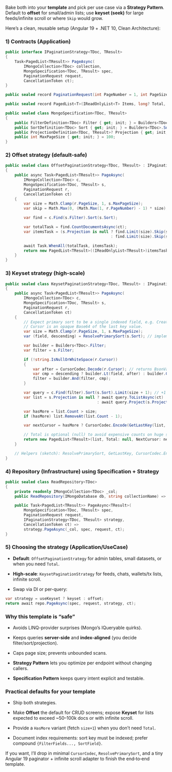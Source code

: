 Bake both into your **template** and pick per use case via a **Strategy Pattern**. Default to **offset** for small/admin lists; use **keyset (seek)** for large feeds/infinite scroll or where `Skip` would grow.

Here’s a clean, reusable setup (Angular 19 + .NET 10, Clean Architecture):

### 1) Contracts (Application)

```csharp
public interface IPaginationStrategy<TDoc, TResult>
{
    Task<PagedList<TResult>> PageAsync(
        IMongoCollection<TDoc> collection,
        MongoSpecification<TDoc, TResult> spec,
        PaginationRequest request,
        CancellationToken ct);
}

public sealed record PaginationRequest(int PageNumber = 1, int PageSize = 20, string? Cursor = null);

public sealed record PagedList<T>(IReadOnlyList<T> Items, long? Total, string? NextCursor);

public sealed class MongoSpecification<TDoc, TResult>
{
    public FilterDefinition<TDoc> Filter { get; init; } = Builders<TDoc>.Filter.Empty;
    public SortDefinition<TDoc> Sort { get; init; } = Builders<TDoc>.Sort.Ascending("_id");
    public ProjectionDefinition<TDoc, TResult>? Projection { get; init; }
    public int MaxPageSize { get; init; } = 100;
}
```

### 2) Offset strategy (default-safe)

```csharp
public sealed class OffsetPaginationStrategy<TDoc, TResult> : IPaginationStrategy<TDoc, TResult>
{
    public async Task<PagedList<TResult>> PageAsync(
        IMongoCollection<TDoc> c,
        MongoSpecification<TDoc, TResult> s,
        PaginationRequest r,
        CancellationToken ct)
    {
        var size = Math.Clamp(r.PageSize, 1, s.MaxPageSize);
        var skip = Math.Max(0, (Math.Max(1, r.PageNumber) - 1) * size);

        var find = c.Find(s.Filter).Sort(s.Sort);

        var totalTask = find.CountDocumentsAsync(ct);
        var itemsTask = (s.Projection is null ? find.Limit(size).Skip(skip).ToListAsync(ct)
                                              : find.Limit(size).Skip(skip).Project(s.Projection).ToListAsync(ct));

        await Task.WhenAll(totalTask, itemsTask);
        return new PagedList<TResult>((IReadOnlyList<TResult>)itemsTask.Result, totalTask.Result, NextCursor: null);
    }
}
```

### 3) Keyset strategy (high-scale)

```csharp
public sealed class KeysetPaginationStrategy<TDoc, TResult> : IPaginationStrategy<TDoc, TResult>
{
    public async Task<PagedList<TResult>> PageAsync(
        IMongoCollection<TDoc> c,
        MongoSpecification<TDoc, TResult> s,
        PaginationRequest r,
        CancellationToken ct)
    {
        // Expect primary sort to be a single indexed field, e.g. CreatedAt or _id (asc/desc).
        // Cursor is an opaque Base64 of the last key value.
        var size = Math.Clamp(r.PageSize, 1, s.MaxPageSize);
        var (field, descending) = ResolvePrimarySort(s.Sort); // implement to extract first sort field

        var builder = Builders<TDoc>.Filter;
        var filter = s.Filter;

        if (!string.IsNullOrWhiteSpace(r.Cursor))
        {
            var after = CursorCodec.Decode(r.Cursor); // returns BsonValue
            var cmp = descending ? builder.Lt(field, after) : builder.Gt(field, after);
            filter = builder.And(filter, cmp);
        }

        var query = c.Find(filter).Sort(s.Sort).Limit(size + 1); // +1 to detect hasMore
        var list = s.Projection is null ? await query.ToListAsync(ct)
                                        : await query.Project(s.Projection).ToListAsync(ct);

        var hasMore = list.Count > size;
        if (hasMore) list.RemoveAt(list.Count - 1);

        var nextCursor = hasMore ? CursorCodec.Encode(GetLastKey(list, field)) : null;

        // Total is optional (null) to avoid expensive counts on huge sets.
        return new PagedList<TResult>(list, Total: null, NextCursor: nextCursor);
    }

    // Helpers (sketch): ResolvePrimarySort, GetLastKey, CursorCodec.Encode/Decode …
}
```

### 4) Repository (Infrastructure) using **Specification + Strategy**

```csharp
public sealed class ReadRepository<TDoc>
{
    private readonly IMongoCollection<TDoc> _col;
    public ReadRepository(IMongoDatabase db, string collectionName) => _col = db.GetCollection<TDoc>(collectionName);

    public Task<PagedList<TResult>> PageAsync<TResult>(
        MongoSpecification<TDoc, TResult> spec,
        PaginationRequest request,
        IPaginationStrategy<TDoc, TResult> strategy,
        CancellationToken ct) =>
        strategy.PageAsync(_col, spec, request, ct);
}
```

### 5) Choosing the strategy (Application/UseCase)

- **Default**: `OffsetPaginationStrategy` for admin tables, small datasets, or when you need `Total`.
    
- **High-scale**: `KeysetPaginationStrategy` for feeds, chats, wallets/tx lists, infinite scroll.
    
- Swap via DI or per-query:
    

```csharp
var strategy = useKeyset ? keyset : offset;
return await repo.PageAsync(spec, request, strategy, ct);
```

### Why this template is “safe”

- Avoids LINQ-provider surprises (Mongo’s IQueryable quirks).
    
- Keeps queries **server-side** and **index-aligned** (you decide filter/sort/projection).
    
- Caps page size; prevents unbounded scans.
    
- **Strategy Pattern** lets you optimize per endpoint without changing callers.
    
- **Specification Pattern** keeps query intent explicit and testable.
    

### Practical defaults for your template

- Ship both strategies.
    
- Make **Offset** the default for CRUD screens; expose **Keyset** for lists expected to exceed ~50–100k docs or with infinite scroll.
    
- Provide a `HasMore` variant (fetch `size+1`) when you don’t need `Total`.
    
- Document index requirements: sort key must be indexed; prefer compound `{FilterFields..., SortField}`.
    

If you want, I’ll drop in minimal `CursorCodec`, `ResolvePrimarySort`, and a tiny Angular 19 paginator + infinite scroll adapter to finish the end‑to‑end template.